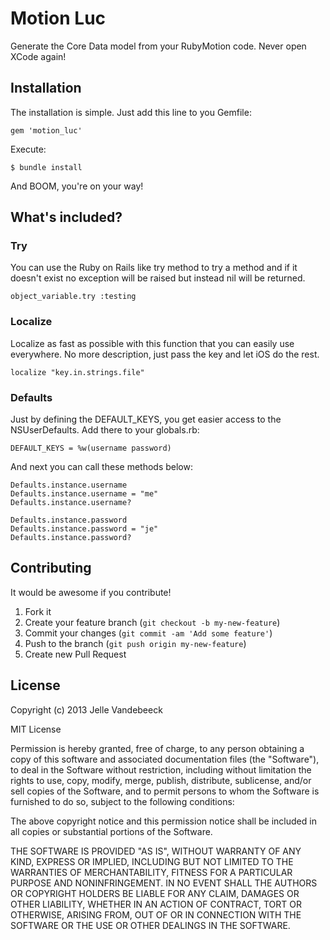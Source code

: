 # Motion Luc

Generate the Core Data model from your RubyMotion code. Never open XCode again!

## Installation

The installation is simple. Just add this line to you Gemfile:

    gem 'motion_luc'

Execute:

    $ bundle install

And BOOM, you're on your way!

## What's included?

### Try

You can use the Ruby on Rails like try method to try a method and if it doesn't exist no exception will be raised but instead nil will be returned.

    object_variable.try :testing

### Localize

Localize as fast as possible with this function that you can easily use everywhere. No more description, just pass the key and let iOS do the rest.

    localize "key.in.strings.file"

### Defaults

Just by defining the DEFAULT_KEYS, you get easier access to the NSUserDefaults. Add there to your globals.rb:
    
    DEFAULT_KEYS = %w(username password)

And next you can call these methods below:

    Defaults.instance.username
    Defaults.instance.username = "me"
    Defaults.instance.username?

    Defaults.instance.password
    Defaults.instance.password = "je"
    Defaults.instance.password?

## Contributing

It would be awesome if you contribute!

1. Fork it
2. Create your feature branch (`git checkout -b my-new-feature`)
3. Commit your changes (`git commit -am 'Add some feature'`)
4. Push to the branch (`git push origin my-new-feature`)
5. Create new Pull Request

## License

Copyright (c) 2013 Jelle Vandebeeck

MIT License

Permission is hereby granted, free of charge, to any person obtaining
a copy of this software and associated documentation files (the
"Software"), to deal in the Software without restriction, including
without limitation the rights to use, copy, modify, merge, publish,
distribute, sublicense, and/or sell copies of the Software, and to
permit persons to whom the Software is furnished to do so, subject to
the following conditions:

The above copyright notice and this permission notice shall be
included in all copies or substantial portions of the Software.

THE SOFTWARE IS PROVIDED "AS IS", WITHOUT WARRANTY OF ANY KIND,
EXPRESS OR IMPLIED, INCLUDING BUT NOT LIMITED TO THE WARRANTIES OF
MERCHANTABILITY, FITNESS FOR A PARTICULAR PURPOSE AND
NONINFRINGEMENT. IN NO EVENT SHALL THE AUTHORS OR COPYRIGHT HOLDERS BE
LIABLE FOR ANY CLAIM, DAMAGES OR OTHER LIABILITY, WHETHER IN AN ACTION
OF CONTRACT, TORT OR OTHERWISE, ARISING FROM, OUT OF OR IN CONNECTION
WITH THE SOFTWARE OR THE USE OR OTHER DEALINGS IN THE SOFTWARE.